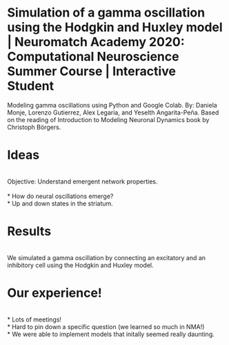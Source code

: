 # Simulation of a gamma oscillation using the Hodgkin and Huxley model | Neuromatch Academy 2020: Computational Neuroscience Summer Course |  Interactive Student
Modeling gamma oscillations using Python and Google Colab. By: Daniela Monje, Lorenzo Gutierrez, Alex Legaria, and Yeselth Angarita-Peña. Based on the reading of Introduction to Modeling Neuronal Dynamics book by Christoph Börgers.

# Ideas
<br>
Objective: Understand emergent network properties.
<br>
<br>
* How do neural oscillations emerge?
<br>
* Up and down states in the striatum.

# Results 
<br> 
We simulated a gamma oscillation by connecting an excitatory and an inhibitory cell using the Hodgkin and Huxley model.


# Our experience!
<br>
* Lots of meetings! <br>
* Hard to pin down a specific question (we learned so much in NMA!) <br>
* We were able to implement models that initally seemed really daunting.
